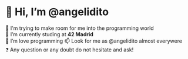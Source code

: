 # 👋 Hi, I’m @angelidito  
👀 I'm trying to make room for me into the programming world  
🌱 I’m currently studing at **42 Madrid**  
💞️ I’m love programming
📫 Look for me as @angelidito almost everywere  
❓ Any question or any doubt do not hesitate and ask!  

